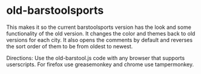 # old-barstoolsports
This makes it so the current barstoolsports version has the look and some functionality of the old version.
It changes the color and themes back to old versions for each city.
It also opens the comments by default and reverses the sort order of them to be from oldest to newest.

Directions: Use the old-barstool.js code with any browser that supports userscripts.  For firefox use greasemonkey and chrome use tampermonkey.  
